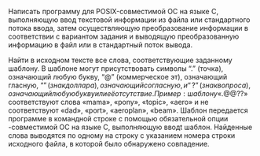 Написать программу для POSIX-совместимой ОС на языке C, выполняющую ввод текстовой информации из файла или стандартного потока ввода, затем осуществляющую преобразование информации в соответствии с вариантом задания и выводящую преобразованную информацию в файл или в стандартный поток вывода.

Найти в исходном тексте все слова, соответствующие заданному шаблону. В шаблоне могут присутствовать символы “.” (точка), означающий любую букву, “@” (коммерческое эт), означающий гласную, “$” (знак доллара), означающий согласную, и “?” (знак вопроса), означающий любую букву или её отсутствие. Пример: шаблону «.@$@??» соответствуют слова «mama», «pony», «topic», «aero» и не соответствуют «dad», «port», «aeroplan», «beam». Шаблон передается программе в командной строке с помощью обязательной опции -совместимой ОС на языке C, выполняющую вводt шаблон. Найденные слова выводятся по одному на строку с указанием номера строки исходного файла, в которой было обнаружено совпадение.
